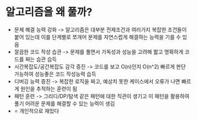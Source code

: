 # 알고리즘을 왜 풀까?
- 문제 해결 능력 강화 -> 알고리즘은 대부분 전제조건과 여러가지 복잡한 조건들이 붙어 있는데 이를 단계별로 쪼개어 문제를 자연스럽게 해결하는 능력을 기를 수 있음
- 깔끔한 코드 작성 습관 -> 문제를 풀면서 가독성과 성능을 고려해 짧고 명확하게 코드를 짜는 습관 습득
- 시간복잡도/공간복잡도 감각 증진 -> 코드를 보고 O(n)인지 O(n^2) 빠르게 판단 가능하여 성능좋은 코드 작성능력 습득
- 디버깅 능력 증진 -> 복잡한 로직을 짜고, 예상치 못한 케이스에서 오류가 나면 빠르게 원인을 추적하는 훈련이 됨
- 패턴 훈련 -> 그리디/DP/탐색 같은 패턴에 대한 직관이 생기고 이 패턴을 활용하여 풀기 어려운 문제를 해결할 수 있는 능력이 생김
- ⭐️ 개인적으로 재밌다
